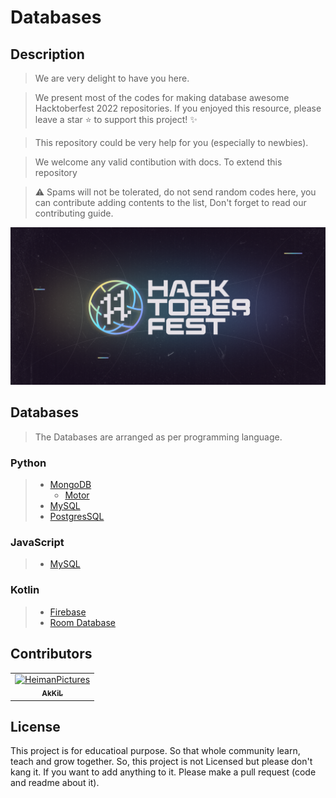 # Databases

## Description

> We are very delight to have you here. 

> We present most of the codes for making database awesome Hacktoberfest 2022 repositories. If you enjoyed this resource, please leave a star ⭐ to support this project! ✨

> This repository could be very help for you (especially to newbies).

> We welcome any valid contibution with docs. To extend this repository

> ⚠️ Spams will not be tolerated, do not send random codes here, you can contribute adding contents to the list, Don't forget to read our contributing guide.

<img src="/asset/hacktoberfestpng.png">

## Databases

> The Databases are arranged as per programming language.

### Python

> - [MongoDB](https://github.com/HeimanPictures/Databases/tree/main/python/mongodb)
>   - [Motor](https://github.com/HeimanPictures/Databases/tree/main/python/mongodb/motor)
> - [MySQL](https://github.com/HeimanPictures/Databases/tree/main/python/mysql)
> - [PostgresSQL](https://github.com/HeimanPictures/Databases/tree/main/python/)

### JavaScript

> - [MySQL](https://github.com/HeimanPictures/Databases/tree/main/javascript/mysql)

### Kotlin

> - [Firebase](https://github.com/HeimanPictures/Databases/tree/main/kotlin/firebase)
> - [Room Database](https://github.com/HeimanPictures/Databases/tree/main/python/kotlin/roomdb)

## Contributors

<!-- readme: contributors -start -->
<table>
<tr>
    <td align="center">
        <a href="https://github.com/HeimanPictures">
            <img src="https://avatars.githubusercontent.com/u/78695802?v=4" width="100;" alt="HeimanPictures"/>
            <br />
            <sub><b>AkKiL</b></sub>
        </a>
    </td></tr>
</table>
<!-- readme: contributors -end -->

## License

This project is for educatioal purpose. So that whole community learn, teach and grow together. So, this project is not Licensed but please don't kang it. If you want to add anything to it. Please make a pull request (code and readme about it).
